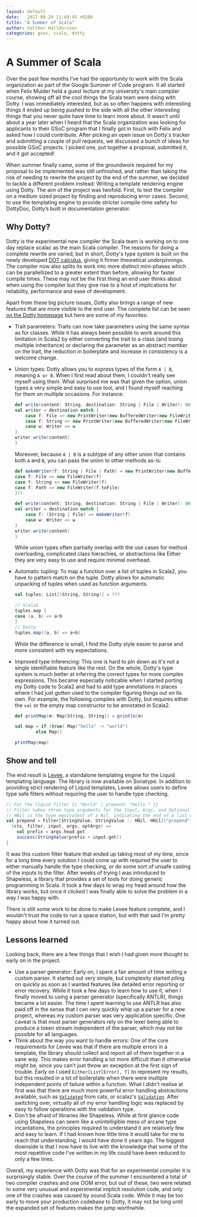 ```yaml
---
layout: default
date:   2017-08-29 11:49:45 +0200
title: "A Summer of Scala"
author: Valthor Halldorsson
categories: gsoc, scala, dotty
---
```

# A Summer of Scala
Over the past few months I’ve had the opportunity to work with the Scala organization as part of the Google Summer of Code program. It all started when Felix Mulder held a guest lecture at my university's main compiler course, showing off all the cool things the Scala team were doing with Dotty. I was immediately interested, but as so often happens with interesting things it ended up being pushed to the side with all the other interesting things that you never quite have time to learn more about. It wasn't until about a year later when I heard that the Scala organization was looking for applicants to their GSoC program that I finally got in touch with Felix and asked how I could contribute. After picking an open issue on Dotty's tracker and submitting a couple of pull requests, we discussed a bunch of ideas for possible GSoC projects. I picked one, put together a proposal, submitted it, and it got accepted!

When summer finally came, some of the groundwork required for my proposal to be implemented was still unfinished, and rather than taking the risk of needing to rewrite the project by the end of the summer, we decided to tackle a different problem instead: Writing a template rendering engine using Dotty. The aim of the project was twofold. First, to test the compiler on a medium sized project by finding and reproducing error cases. Second, to use the templating engine to provide stricter compile-time safety for DottyDoc, Dotty’s built in documentation generator.

## Why Dotty?

Dotty is the experimental new compiler the Scala team is working on to one day replace scalac as the main Scala compiler. The reasons for doing a complete rewrite are varied, but in short, Dotty's type system is built on the newly developed [DOT calculus](http://www.scala-lang.org/blog/2016/02/03/essence-of-scala.html), giving it firmer theoretical underpinnings. The compiler now also splits its work into more distinct mini-phases which can be parallellized to a greater extent than before, allowing for faster compile times. These may not be the first thing an end user thinks about when using the compiler but they give rise to a host of implications for reliability, performance and ease of development.

Apart from these big picture issues, Dotty also brings a range of new features that are more visible to the end user. The complete list can be seen [on the Dotty homepage](http://dotty.epfl.ch/#so-features) but here are some of my favorites:
- Trait parameters: Traits can now take parameters using the same syntax as for classes. While it has always been possible to work around this limitation in Scala2 by either converting the trait to a class (and losing multiple inheritance) or declaring the parameter as an abstract member on the trait, the reduction in boilerplate and increase in consistency is a welcome change. 
- Union types: Dotty allows you to express types of the form `A | B`, meaning `A or B`. When I first read about them, I couldn't really see myself using them. What surprised me was that given the option, union types a very simple and easy to use tool, and I found myself reaching for them on multiple occasions. For instance:

    ```scala
    def write(content: String, destination: String | File | Writer): Unit = {
    val writer = destination match {
        case f: File => new PrintWriter(new BufferedWriter(new FileWriter(f)))
        case f: String => new PrintWriter(new BufferedWriter(new FileWriter(f)))
        case w: Writer => w
    }
    writer.write(content)
    }
    ```
    Moreover, because `A | B` is a subtype of any other union that contains both `A` and `B`, you can pass the union to other methods as-is:

    ```scala
    def makeWriter(f: String | File | Path) = new PrintWriter(new BufferedWriter(f match {
    case f: File => new FileWriter(f)
    case f: String => new FileWriter(f)
    case f: Path => new FileWriter(f.toFile)
    }))

    def write(content: String, destination: String | File | Writer): Unit = {
    val writer = destination match {
        case f: (String | File) => makeWriter(f)
        case w: Writer => w
    }
    writer.write(content)
    }
    ```

    While union types often partially overlap with the use cases for method overloading, complicated class hierachies, or abstractions like Either they are very easy to use and require minimal overhead.
- Automatic tupling: To map a function over a list of tuples in Scala2, you have to pattern match on the tuple. Dotty allows for automatic unpacking of tuples when used as function arguments.

    ```scala
    val tuples: List[(String, String)] = ???

    // Scala2
    tuples.map {
    case (a, b) => a+b
    }
    // Dotty
    tuples.map((a, b) => a+b)
    ```

    While the difference is small, I find the Dotty style easier to parse and more consistent with my expectations.

- Improved type inferencing: This one is hard to pin down as it's not a single identifiable feature like the rest. On the whole, Dotty's type system is much better at inferring the correct types for more complex expressions. This became especially noticable when I started porting my Dotty code to Scala2 and had to add type annotations in places where I had just gotten used to the compiler figuring things out on its own. For example, the following compiles with Dotty, but requires either the `val` or the empty map constructor to be annotated in Scala2.

    ```scala
    def printMap(m: Map[String, String]) = println(m)

    val map = if (true) Map("hello" -> "world")
            else Map()

    printMap(map)
    ```

## Show and tell
The end result is [Levee](https://github.com/vlthr/levee), a standalone templating engine for the Liquid templating language. The library is now available on Sonatype. In addition to providing strict rendering of Liquid templates, Levee allows users to define type safe filters without requiring the user to handle type checking.

```scala
// For the liquid filter {{ "World" | prepend: "Hello " }}
// Filter takes three type arguments for the Input, Args, and Optional Args respectively
// HNil is the type equivalent of a Nil, indicating the end of a list of types
val prepend = Filter[StringValue, StringValue :: HNil, HNil]("prepend") {
  (ctx, filter, input, args, optArgs) =>
    val prefix = args.head.get
    success(StringValue(prefix + input.get))
}
```

It was this custom filter feature that ended up taking most of my time, since for a long time every solution I could come up with required the user to either manually handle the type checking, or do some sort of unsafe casting of the inputs to the filter. After weeks of trying I was introduced to Shapeless, a library that provides a set of tools for doing generic programming in Scala. It took a few days to wrap my head around how the library works, but once it clicked I was finally able to solve the problem in a way I was happy with.

There is still some work to be done to make Levee feature complete, and I wouldn’t trust the code to run a space station, but with that said I'm pretty happy about how it turned out.

## Lessons learned
Looking back, there are a few things that I wish I had given more thought to early on in the project.
- Use a parser generator: Early on, I spent a fair amount of time writing a custom parser. It started out very simple, but complexity started piling on quickly as soon as I wanted features like detailed error reporting or error recovery. While it took a few days to learn how to use it, when I finally moved to using a parser generator (specifically ANTLR), things became a lot easier. The time I spent learning to use ANTLR has also paid off in the sense that I can very quickly whip up a parser for a new project, whereas my custom parser was very application specific. One caveat is that most parser generators rely on the lexer being able to produce a token stream independent of the parser, which may not be possible for all languages.
- Think about the way you want to handle errors: One of the core requirements for Levee was that if there are multiple errors in a template, the library should collect and report all of them together in a sane way. This makes error handling a lot more difficult than it otherwise might be, since you can't just throw an exception at the first sign of trouble. Early on I used `Either[List[Error], T]` to represent my results, but this resulted in a lot of boilerplate when there were multiple independent points of failure within a function. What I didn't realise at first was that there are much more powerful error handling abstractions available, such as [`Validated`](https://typelevel.org/cats/datatypes/validated.html) from cats, or scalaz's [`Validation`](http://eed3si9n.com/learning-scalaz/Validation.html). After switching over, virtually all of my error handling logic was replaced by easy to follow operations with the validation type.
- Don't be afraid of libraries like Shapeless. While at first glance code using Shapeless can seem like a unintelligible mess of arcane type incantations, the principles required to understand it are relatively few and easy to learn. If I had known how little time it would take for me to reach that understanding, I would have done it years ago. The biggest downside is that I now have to live with the knowledge that some of the most repetitive code I've written in my life could have been reduced to only a few lines.

Overall, my experience with Dotty was that for an experimental compiler it is surprisingly stable. Over the course of the summer I encountered a total of two compiler crashes and one OOM error, but out of these, two were related to some very unusual and experimental implicit resolution code, and only one of the crashes was caused by sound Scala code. While it may be too early to move your production codebase to Dotty, it may not be long until the expanded set of features makes the jump worthwhile.
